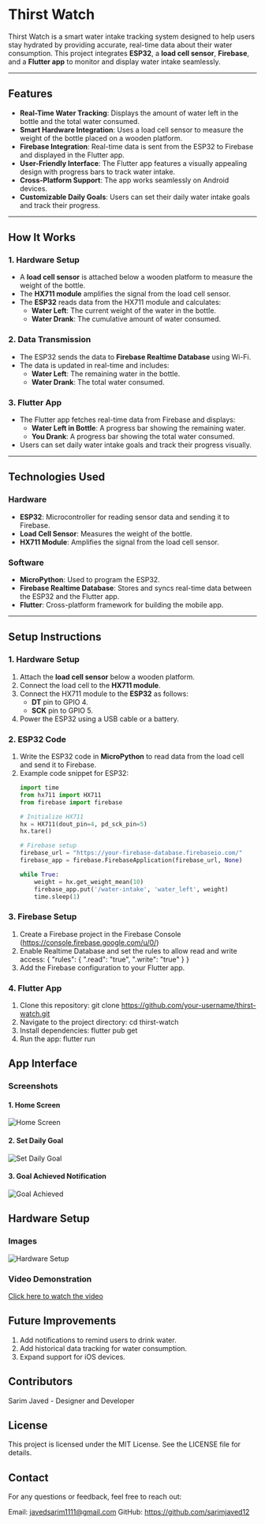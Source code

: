 # **Thirst Watch**

Thirst Watch is a smart water intake tracking system designed to help users stay hydrated by providing accurate, real-time data about their water consumption. This project integrates **ESP32**, a **load cell sensor**, **Firebase**, and a **Flutter app** to monitor and display water intake seamlessly.

---

## **Features**
- **Real-Time Water Tracking**: Displays the amount of water left in the bottle and the total water consumed.
- **Smart Hardware Integration**: Uses a load cell sensor to measure the weight of the bottle placed on a wooden platform.
- **Firebase Integration**: Real-time data is sent from the ESP32 to Firebase and displayed in the Flutter app.
- **User-Friendly Interface**: The Flutter app features a visually appealing design with progress bars to track water intake.
- **Cross-Platform Support**: The app works seamlessly on Android devices.
- **Customizable Daily Goals**: Users can set their daily water intake goals and track their progress.

---

## **How It Works**
### **1. Hardware Setup**
- A **load cell sensor** is attached below a wooden platform to measure the weight of the bottle.
- The **HX711 module** amplifies the signal from the load cell sensor.
- The **ESP32** reads data from the HX711 module and calculates:
  - **Water Left**: The current weight of the water in the bottle.
  - **Water Drank**: The cumulative amount of water consumed.

### **2. Data Transmission**
- The ESP32 sends the data to **Firebase Realtime Database** using Wi-Fi.
- The data is updated in real-time and includes:
  - **Water Left**: The remaining water in the bottle.
  - **Water Drank**: The total water consumed.

### **3. Flutter App**
- The Flutter app fetches real-time data from Firebase and displays:
  - **Water Left in Bottle**: A progress bar showing the remaining water.
  - **You Drank**: A progress bar showing the total water consumed.
- Users can set daily water intake goals and track their progress visually.

---

## **Technologies Used**
### **Hardware**
- **ESP32**: Microcontroller for reading sensor data and sending it to Firebase.
- **Load Cell Sensor**: Measures the weight of the bottle.
- **HX711 Module**: Amplifies the signal from the load cell sensor.

### **Software**
- **MicroPython**: Used to program the ESP32.
- **Firebase Realtime Database**: Stores and syncs real-time data between the ESP32 and the Flutter app.
- **Flutter**: Cross-platform framework for building the mobile app.

---

## **Setup Instructions**

### **1. Hardware Setup**
1. Attach the **load cell sensor** below a wooden platform.
2. Connect the load cell to the **HX711 module**.
3. Connect the HX711 module to the **ESP32** as follows:
   - **DT** pin to GPIO 4.
   - **SCK** pin to GPIO 5.
4. Power the ESP32 using a USB cable or a battery.

### **2. ESP32 Code**
1. Write the ESP32 code in **MicroPython** to read data from the load cell and send it to Firebase.
2. Example code snippet for ESP32:
   ```python
   import time
   from hx711 import HX711
   from firebase import firebase

   # Initialize HX711
   hx = HX711(dout_pin=4, pd_sck_pin=5)
   hx.tare()

   # Firebase setup
   firebase_url = "https://your-firebase-database.firebaseio.com/"
   firebase_app = firebase.FirebaseApplication(firebase_url, None)

   while True:
       weight = hx.get_weight_mean(10)
       firebase_app.put('/water-intake', 'water_left', weight)
       time.sleep(1)

### **3. Firebase Setup**
1. Create a Firebase project in the Firebase Console (https://console.firebase.google.com/u/0/) 
2. Enable Realtime Database and set the rules to allow read and write access:
{
  "rules": {
    ".read": "true",
    ".write": "true"
  }
}
3. Add the Firebase configuration to your Flutter app.

### **4. Flutter App**
1. Clone this repository: 
git clone https://github.com/your-username/thirst-watch.git
2. Navigate to the project directory:
cd thirst-watch
3. Install dependencies:
flutter pub get
4. Run the app:
flutter run

## **App Interface**
### **Screenshots**

#### **1. Home Screen**
![Home Screen](assets/images/home_screen.jpeg)

#### **2. Set Daily Goal**
![Set Daily Goal](assets/images/daily_goal.jpeg)

#### **3. Goal Achieved Notification**
![Goal Achieved](assets/images/goal_achieved.jpeg)

## **Hardware Setup**
### **Images**
![Hardware Setup](assets/images/hardware_setup.jpeg)
### **Video Demonstration**
[Click here to watch the video](https://drive.google.com/file/d/1fC8U-SN5D2niCnymuzBcVBt0MhHlc-ej/view?usp=drivesdk)

## **Future Improvements**
1. Add notifications to remind users to drink water.
2. Add historical data tracking for water consumption.
3. Expand support for iOS devices.

## **Contributors**
Sarim Javed - Designer and Developer

## **License**
This project is licensed under the MIT License. See the LICENSE file for details.

## **Contact**
For any questions or feedback, feel free to reach out:

Email: javedsarim1111@gmail.com
GitHub: https://github.com/sarimjaved12


